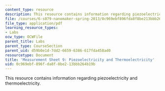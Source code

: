 ```yaml
---
content_type: resource
description: This resource contains information regarding piezoelectricity and thermoelectricity.
file: /courses/6-s079-nanomaker-spring-2013/0c969ebf896fda8f8be213bbb264b19b_MIT6_S079S13_lab09.pdf
file_type: application/pdf
learning_resource_types:
- Labs
ocw_type: OCWFile
parent_title: Labs
parent_type: CourseSection
parent_uid: d59b0e1d-7dd2-6659-6386-617fda458ad0
resourcetype: Document
title: 'Measurement Sheet 9: Piezoelectricity and Thermoelectricity'
uid: 0c969ebf-896f-da8f-8be2-13bbb264b19b
---
```

This resource contains information regarding piezoelectricity and thermoelectricity.

